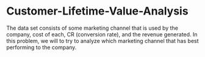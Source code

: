 # Customer-Lifetime-Value-Analysis
The data set consists of some marketing channel that is used by the company, cost of each, CR (conversion rate), and the revenue generated. In this problem, we will to try to analyze which marketing channel that has best performing to the company. 
